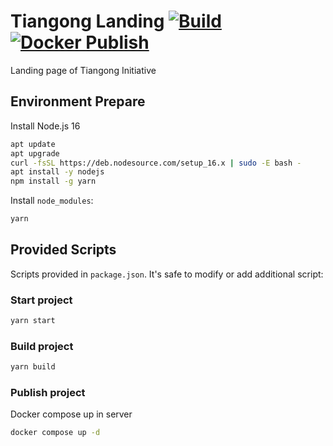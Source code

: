 # Tiangong Landing [![Build](https://github.com/linancn/TiangongLanding/actions/workflows/build.yml/badge.svg)](https://github.com/linancn/TiangongLanding/actions/workflows/build.yml) [![Docker Publish](https://github.com/linancn/TiangongLanding/actions/workflows/publish.yml/badge.svg)](https://github.com/linancn/TiangongLanding/actions/workflows/publish.yml)

Landing page of Tiangong Initiative

## Environment Prepare

Install Node.js 16

```bash
apt update
apt upgrade
curl -fsSL https://deb.nodesource.com/setup_16.x | sudo -E bash -
apt install -y nodejs
npm install -g yarn
```

Install `node_modules`:

```bash
yarn
```

## Provided Scripts

Scripts provided in `package.json`. It's safe to modify or add additional script:

### Start project

```bash
yarn start
```

### Build project

```bash
yarn build
```

### Publish project

Docker compose up in server

```bash
docker compose up -d
```
